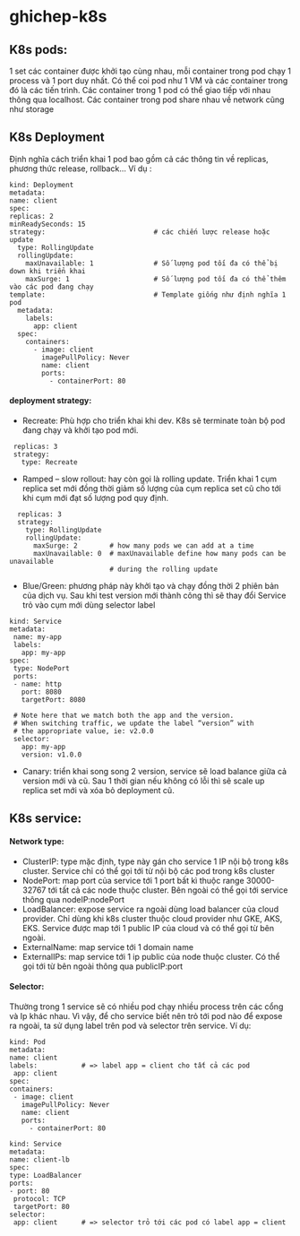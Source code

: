# ghichep-k8s
## K8s pods:
1 set các container được khởi tạo cùng nhau, mỗi container trong pod chạy 1 process và 1 port duy nhất. Có thể coi pod như 1 VM và các container trong đó là các tiến trình. Các container trong 1 pod có thể giao tiếp với nhau thông qua localhost.
Các container trong pod share nhau về network cũng như storage

## K8s Deployment
  Định nghĩa cách triển khai 1 pod bao gồm cả các thông tin về replicas, phương thức release, rollback...
  Ví dụ :
  
  ```apiVersion: extensions/v1beta1
kind: Deployment                                        
metadata:
  name: client
spec:
  replicas: 2                                  
  minReadySeconds: 15
  strategy:                           # các chiến lược release hoặc update 
    type: RollingUpdate                           
    rollingUpdate: 
      maxUnavailable: 1               # Số lượng pod tối đa có thể bị down khi triển khai           
      maxSurge: 1                     # Số lượng pod tối đa có thể thêm vào các pod đang chạy
  template:                           # Template giống như định nghĩa 1 pod      
    metadata:
      labels:
        app: client                       
    spec:
      containers:
        - image: client
          imagePullPolicy: Never            
          name: client
          ports:
            - containerPort: 80
```

#### deployment strategy:
- Recreate: Phù hợp cho triển khai khi dev. K8s sẽ terminate toàn bộ pod đang chạy và khởi tạo pod mới.
 ```spec:
  replicas: 3
  strategy:
    type: Recreate
 ```
 
- Ramped – slow rollout: hay còn gọi là rolling update. Triển khai 1 cụm replica set mới đồng thời giảm số lượng của cụm replica set cũ cho tới khi cụm mới đạt số lượng pod quy định.
```spec:
  replicas: 3
  strategy:
    type: RollingUpdate
    rollingUpdate:
      maxSurge: 2        # how many pods we can add at a time
      maxUnavailable: 0  # maxUnavailable define how many pods can be unavailable
                         # during the rolling update
```

- Blue/Green: phương pháp này khởi tạo và chạy đồng thời 2 phiên bản của dịch vụ. Sau khi test version mới thành công thì sẽ thay đổi Service trỏ vào cụm mới dùng selector label
```apiVersion: v1
kind: Service
metadata:
 name: my-app
 labels:
   app: my-app
spec:
 type: NodePort
 ports:
 - name: http
   port: 8080
   targetPort: 8080

 # Note here that we match both the app and the version.
 # When switching traffic, we update the label “version” with
 # the appropriate value, ie: v2.0.0
 selector:
   app: my-app
   version: v1.0.0
```

- Canary: triển khai song song 2 version, service sẽ load balance giữa cả version mới và cũ. Sau 1 thời gian nếu không có lỗi thì sẽ scale up replica set mới và xóa bỏ deployment cũ.

## K8s service:
 #### Network type:
- ClusterIP: type mặc định, type này gán cho service 1 IP nội bộ trong k8s cluster. Service chỉ có thể gọi tới từ nội bộ các pod trong k8s cluster
- NodePort: map port của service tới 1 port bất kì thuộc range 30000-32767 tới tất cả các node thuộc cluster. Bên ngoài có thể gọi tới service thông qua nodeIP:nodePort
- LoadBalancer: expose service ra ngoài dùng load balancer của cloud provider. Chỉ dùng khi k8s cluster thuộc cloud provider như GKE, AKS, EKS. Service được map tới 1 public IP của cloud và có thể gọi từ bên ngoài.
- ExternalName: map service tới 1 domain name
- ExternalIPs: map service tới 1 ip public của node thuộc cluster. Có thể gọi tới từ bên ngoài thông qua publicIP:port

 #### Selector:
   Thường trong 1 service sẽ có nhiều pod chạy nhiều process trên các cổng và Ip khác nhau. Vì vậy, để cho service biết nên trỏ tới pod nào để expose ra ngoài, ta sử dụng label trên pod và selector trên service.
   Ví dụ:
   
   ```apiVersion: v1
kind: Pod
metadata:
  name: client
  labels:           # => label app = client cho tất cả các pod
    app: client
spec:
  containers:
    - image: client
      imagePullPolicy: Never
      name: client
      ports:
        - containerPort: 80
   ```
        
        
   ```apiVersion: v1
kind: Service              
metadata:
  name: client-lb
spec:
  type: LoadBalancer      
  ports:
  - port: 80               
    protocol: TCP          
    targetPort: 80         
  selector:                
    app: client      # => selector trỏ tới các pod có label app = client
   ```




